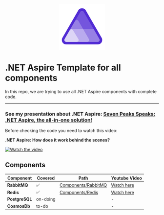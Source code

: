 <p align="center"><img src="dotnet-aspire-logo.png" width="150"></p>

# .NET Aspire Template for all components
In this repo, we are trying to use all .NET Aspire components with complete code.

---

### See my presentation about .NET Aspire: [Seven Peaks Speaks: .NET Aspire, the all-in-one solution! ](SPS_Event_NET_Aspire_All-in-one_solution.pdf)

Before checking the code you need to watch this video: 

**.NET Aspire: How does it work behind the scenes?**

[![Watch the video](https://img.youtube.com/vi/9U3Mt02gkvE/hqdefault.jpg)](https://youtu.be/9U3Mt02gkvE)

## Components

|Component|Covered|Path|Youtube Video|
|---|---|---|---|
|**RabbitMQ**|:white_check_mark:|[Components/RabbitMQ](AspireTemplate.Components/RabbitMQConsumers)|[Watch here](https://youtu.be/sOBqIleKiFo)|
|**Redis**|:white_check_mark:|[Components/Redis](AspireTemplate.Components/Redis.Cache)|[Watch here](https://youtu.be/W5o5ot17uUY)|
|**PostgreSQL**|on-doing||-|
|**CosmosDb**|to-do||-|
